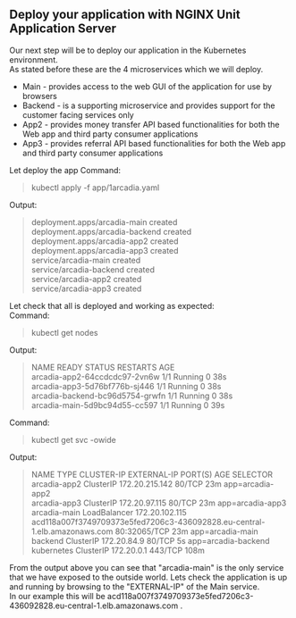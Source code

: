 ## Deploy your application with NGINX Unit Application Server

Our next step will be to deploy our application in the Kubernetes environment.  
As stated before these are the 4 microservices which we will deploy.
- Main - provides access to the web GUI of the application for use by browsers
- Backend - is a supporting microservice and provides support for the customer facing services only
- App2 - provides money transfer API based functionalities for both the Web app and third party consumer applications
- App3 - provides referral API based functionalities for both the Web app and third party consumer applications

Let deploy the app
Command:
> kubectl apply -f app/1arcadia.yaml

Output:
> deployment.apps/arcadia-main created  
  deployment.apps/arcadia-backend created  
  deployment.apps/arcadia-app2 created  
  deployment.apps/arcadia-app3 created  
  service/arcadia-main created  
  service/arcadia-backend created  
  service/arcadia-app2 created  
  service/arcadia-app3 created  

Let check that all is deployed and working as expected:  
Command:
> kubectl get nodes

Output:
> NAME                              READY   STATUS    RESTARTS   AGE  
  arcadia-app2-64ccdcdc97-2vn6w     1/1     Running   0          38s  
  arcadia-app3-5d76bf776b-sj446     1/1     Running   0          38s  
  arcadia-backend-bc96d5754-grwfn   1/1     Running   0          38s  
  arcadia-main-5d9bc94d55-cc597     1/1     Running   0          39s  

Command:
> kubectl get svc -owide

Output:
> NAME           TYPE           CLUSTER-IP       EXTERNAL-IP                                                                 PORT(S)        AGE    SELECTOR  
  arcadia-app2   ClusterIP      172.20.215.142   <none>                                                                      80/TCP         23m    app=arcadia-app2  
  arcadia-app3   ClusterIP      172.20.97.115    <none>                                                                      80/TCP         23m    app=arcadia-app3  
  arcadia-main   LoadBalancer   172.20.102.115   acd118a007f3749709373e5fed7206c3-436092828.eu-central-1.elb.amazonaws.com   80:32065/TCP   23m    app=arcadia-main  
  backend        ClusterIP      172.20.84.9      <none>                                                                      80/TCP         5s     app=arcadia-backend  
  kubernetes     ClusterIP      172.20.0.1       <none>                                                                      443/TCP        108m   <none>  

From the output above you can see that "arcadia-main" is the only service that we have exposed to the outside world.
Lets check the application is up and running by browsing to the "EXTERNAL-IP" of the Main service.  
In our example this will be acd118a007f3749709373e5fed7206c3-436092828.eu-central-1.elb.amazonaws.com .







